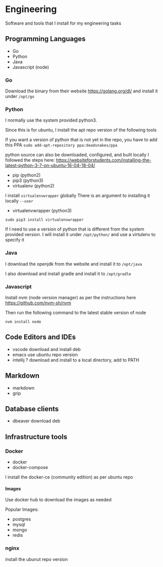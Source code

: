 # Engineering

Software and tools that I install for my engineering tasks

## Programming Languages

* Go
* Python
* Java
* Javascript (node)

### Go

Download the binary from their website
https://golang.org/dl/
and install it under `/opt/go`

### Python

I normally use the system provided python3.

Since this is for ubuntu, I install the apt repo version of the following tools

If you want a version of python that is not yet in the repo, you have to add this PPA
`sudo add-apt-repository ppa:deadsnakes/ppa`

python source can also be downloaded, configured, and built locally
I followed the steps here: https://websiteforstudents.com/installing-the-latest-python-3-7-on-ubuntu-16-04-18-04/

* pip (python2)
* pip3 (python3)
* virtualenv (python2)

I install `virtualenvwrapper` globally
There is an argument to installing it locally `--user`

* virtualenvwrapper (python3)

```
sudo pip3 install virtualenvwrapper
```

If I need to use a version of python that is different from the system provided version.
I will install it under `/opt/python/` and use a virtulenv to specify it

### Java

I download the openjdk from the website and install it to `/opt/java`

I also download and install gradle and install it to `/opt/gradle`

### Javascript

Install nvm (node version manager) as per the instructions here
https://github.com/nvm-sh/nvm

Then run the following command to the latest stable version of node
```
nvm install node
```

## Code Editors and IDEs

* vscode
  download and install deb
* emacs
  use ubuntu repo version
* intellij ?
  download and install to a local directory, add to PATH

## Markdown

* markdown
* grip

## Database clients

* dbeaver
  download deb

## Infrastructure tools

### Docker

* docker
* docker-compose

I install the docker-ce (community edition) as per ubuntu repo

#### Images
Use docker hub to download the images as needed

Popular Images:

* postgres
* mysql
* mongo
* redis

### nginx

install the ubunut repo version

